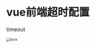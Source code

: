 # vue前端超时配置

timeout

<img :src="$withBase('/img/image-20200920163230263.png')" alt="dock" style="zoom:60%;">